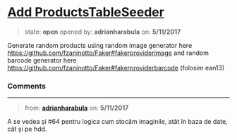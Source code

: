 # [Add ProductsTableSeeder](https://github.com/adrianharabula/condr/issues/76)

> state: **open** opened by: **adrianharabula** on: **5/11/2017**

Generate random products using
random image generator here https://github.com/fzaninotto/Faker#fakerproviderimage
and
random barcode generator here https://github.com/fzaninotto/Faker#fakerproviderbarcode (folosim ean13)

### Comments

---
> from: [**adrianharabula**](https://github.com/adrianharabula/condr/issues/76#issuecomment-300907973) on: **5/11/2017**

A se vedea și #64 pentru logica cum stocăm imaginile, atât în baza de date, cât și pe hdd.
